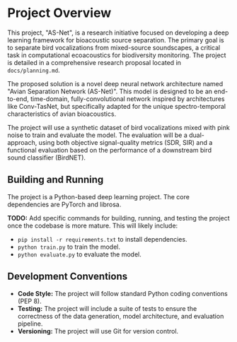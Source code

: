 # Project Overview

This project, "AS-Net", is a research initiative focused on developing a deep learning framework for bioacoustic source separation. The primary goal is to separate bird vocalizations from mixed-source soundscapes, a critical task in computational ecoacoustics for biodiversity monitoring. The project is detailed in a comprehensive research proposal located in `docs/planning.md`.

The proposed solution is a novel deep neural network architecture named "Avian Separation Network (AS-Net)". This model is designed to be an end-to-end, time-domain, fully-convolutional network inspired by architectures like Conv-TasNet, but specifically adapted for the unique spectro-temporal characteristics of avian bioacoustics.

The project will use a synthetic dataset of bird vocalizations mixed with pink noise to train and evaluate the model. The evaluation will be a dual-approach, using both objective signal-quality metrics (SDR, SIR) and a functional evaluation based on the performance of a downstream bird sound classifier (BirdNET).

## Building and Running

The project is a Python-based deep learning project. The core dependencies are PyTorch and librosa.

**TODO:** Add specific commands for building, running, and testing the project once the codebase is more mature. This will likely include:

*   `pip install -r requirements.txt` to install dependencies.
*   `python train.py` to train the model.
*   `python evaluate.py` to evaluate the model.

## Development Conventions

*   **Code Style:** The project will follow standard Python coding conventions (PEP 8).
*   **Testing:** The project will include a suite of tests to ensure the correctness of the data generation, model architecture, and evaluation pipeline.
*   **Versioning:** The project will use Git for version control.
